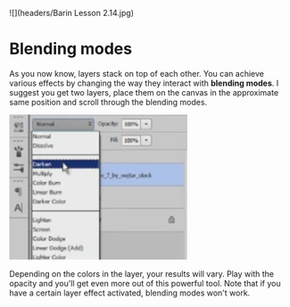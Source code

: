 ![](headers/Barin Lesson 2.14.jpg)
# Blending modes

As you now know, layers stack on top of each other. You can achieve various effects by changing the way they interact with **blending modes**. I suggest you get two layers, place them on the canvas in the approximate same position and scroll through the blending modes.

![](images/2-14_blending.png)

Depending on the colors in the layer, your results will vary. Play with the opacity and you'll get even more out of this powerful tool. Note that if you have a certain layer effect activated, blending modes won't work.
